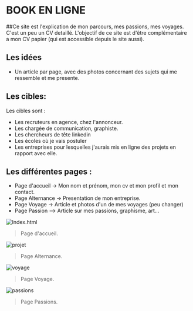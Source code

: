 # BOOK EN LIGNE 
##Ce site est l'explication de mon parcours, mes passions, mes voyages. C'est un peu un CV detaillé. 
L'objectif de ce site est d'être complémentaire a mon CV papier (qui est accessible depuis le site aussi). 


## Les idées

* Un article par page, avec des photos concernant des sujets qui me ressemble et me presente.  

## Les cibles:

Les cibles sont :
* Les recruteurs en agence, chez l'annonceur. 
* Les chargée de communication, graphiste.
* Les chercheurs de tête linkedin
* Les écoles où je vais postuler 
* Les entreprises pour lesquelles j'aurais mis en ligne des projets en rapport avec elle. 

## Les différentes pages :

* Page d'accueil -> Mon nom et prénom, mon cv et mon profil et mon contact.  
* Page Alternance -> Presentation de mon entreprise.
* Page Voyage -> Article et photos d'un de mes voyages (peu changer)
* Page Passion --> Article sur mes passions, graphisme, art...


![Index.html](https://image.noelshack.com/fichiers/2018/16/3/1524056734-maquette-site-01.png)
> Page d'accueil.

![projet](https://image.noelshack.com/fichiers/2018/16/3/1524056771-maquette-site-02.png)
> Page Alternance.

![voyage](https://image.noelshack.com/fichiers/2018/16/3/1524056797-maquette-site-03.png)
> Page Voyage.

![passions](https://image.noelshack.com/fichiers/2018/16/3/1524056821-maquette-site-04.png)
> Page Passions.
